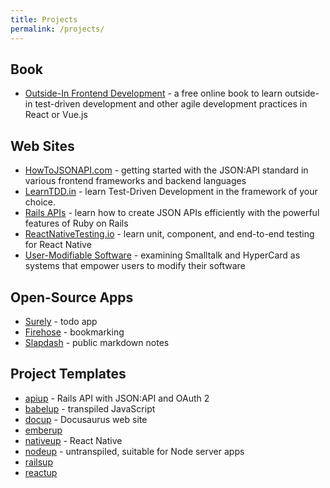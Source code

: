 ```yaml
---
title: Projects
permalink: /projects/
---
```


## Book

* [Outside-In Frontend Development](https://outsidein.dev) - a free online book to learn outside-in test-driven development and other agile development practices in React or Vue.js

## Web Sites

* [HowToJSONAPI.com](https://howtojsonapi.com) - getting started with the JSON:API standard in various frontend frameworks and backend languages
* [LearnTDD.in](https://learntdd.in) - learn Test-Driven Development in the framework of your choice.
* [Rails APIs](/railsapis/) - learn how to create JSON APIs efficiently with the powerful features of Ruby on Rails
* [ReactNativeTesting.io](https://reactnativetesting.io) - learn unit, component, and end-to-end testing for React Native
* [User-Modifiable Software](https://usermodifiable.software/) - examining Smalltalk and HyperCard as systems that empower users to modify their software

## Open-Source Apps

* [Surely](https://github.com/CodingItWrong/surely-expo) - todo app
* [Firehose](https://github.com/CodingItWrong/firehose-expo) - bookmarking
* [Slapdash](https://github.com/CodingItWrong/slapdash) - public markdown notes

## Project Templates

* [apiup](https://github.com/CodingItWrong/apiup) - Rails API with JSON:API and OAuth 2
* [babelup](https://github.com/CodingItWrong/babelup) - transpiled JavaScript
* [docup](https://github.com/CodingItWrong/docup) - Docusaurus web site
* [emberup](https://github.com/CodingItWrong/emberup)
* [nativeup](https://github.com/CodingItWrong/nativeup) - React Native
* [nodeup](https://github.com/CodingItWrong/nodeup) - untranspiled, suitable for Node server apps
* [railsup](https://github.com/CodingItWrong/rails-template)
* [reactup](https://github.com/CodingItWrong/reactup)
